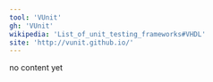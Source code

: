 ```yaml
---
tool: 'VUnit'
gh: 'VUnit'
wikipedia: 'List_of_unit_testing_frameworks#VHDL'
site: 'http://vunit.github.io/'
---
```


no content yet
